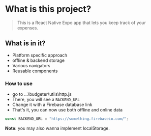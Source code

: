 # What is this project?

> This is a React Native Expo app that lets you keep track of your expenses.

## What is in it?

- Platform specific approach
- offline & backend storage
- Various navigators
- Reusable components

### How to use

- go to ...\budgeter\utils\http.js
- There, you will see a `BACKEND_URL`
- Change it with a Firebase database link
- That's it, you can now use both offline and online data

```js
const BACKEND_URL = "https://something.firebaseio.com/";
```

**Note:** you may also wanna implement localStorage.
